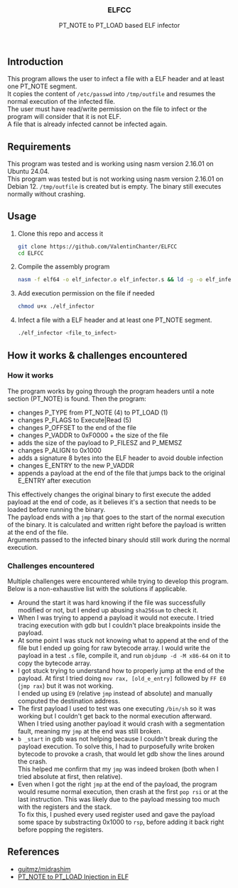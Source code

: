 <p align="center">
    <h3 align="center">ELFCC</h3>
</p>

<p align="center">PT_NOTE to PT_LOAD based ELF infector</p>

<br/>

## Introduction

This program allows the user to infect a file with a ELF header and at least one PT_NOTE segment. \
It copies the content of `/etc/passwd` into `/tmp/outfile` and resumes the normal execution of the infected file. \
The user must have read/write permission on the file to infect or the program will consider that it is not ELF. \
A file that is already infected cannot be infected again.

## Requirements

This program was tested and is working using nasm version 2.16.01 on Ubuntu 24.04. \
This program was tested but is not working using nasm version 2.16.01 on Debian 12. `/tmp/outfile` is created but is empty. The binary still executes normally without crashing.

## Usage

1. Clone this repo and access it

	```bash
	git clone https://github.com/ValentinChanter/ELFCC
	cd ELFCC
	```

2. Compile the assembly program

	```bash
	nasm -f elf64 -o elf_infector.o elf_infector.s && ld -g -o elf_infector elf_infector.o
	```

3. Add execution permission on the file if needed

    ```bash
    chmod u+x ./elf_infector
    ```

4. Infect a file with a ELF header and at least one PT_NOTE segment.

    ```bash
    ./elf_infector <file_to_infect>
    ```

## How it works & challenges encountered

### How it works

The program works by going through the program headers until a note section (PT_NOTE) is found. Then the program:

- changes P_TYPE from PT_NOTE (4) to PT_LOAD (1)
- changes P_FLAGS to Execute|Read (5)
- changes P_OFFSET to the end of the file
- changes P_VADDR to 0xF0000 + the size of the file
- adds the size of the payload to P_FILESZ and P_MEMSZ
- changes P_ALIGN to 0x1000
- adds a signature 8 bytes into the ELF header to avoid double infection
- changes E_ENTRY to the new P_VADDR
- appends a payload at the end of the file that jumps back to the original E_ENTRY after execution

This effectively changes the original binary to first execute the added payload at the end of code, as it believes it's a section that needs to be loaded before running the binary. \
The payload ends with a `jmp` that goes to the start of the normal execution of the binary. It is calculated and written right before the payload is written at the end of the file. \
Arguments passed to the infected binary should still work during the normal execution.

### Challenges encountered

Multiple challenges were encountered while trying to develop this program. Below is a non-exhaustive list with the solutions if applicable.

- Around the start it was hard knowing if the file was successfully modified or not, but I ended up abusing `sha256sum` to check it.
- When I was trying to append a payload it would not execute. I tried tracing execution with gdb but I couldn't place breakpoints inside the payload.
- At some point I was stuck not knowing what to append at the end of the file but I ended up going for raw bytecode array. I would write the payload in a test `.s` file, compile it, and run `objdump -d -M x86-64` on it to copy the bytecode array.
- I got stuck trying to understand how to properly jump at the end of the payload. At first I tried doing `mov rax, [old_e_entry]` followed by `FF E0` (`jmp rax`) but it was not working. \
I ended up using `E9` (relative `jmp` instead of absolute) and manually computed the destination address.
- The first payload I used to test was one executing `/bin/sh` so it was working but I couldn't get back to the normal execution afterward. \
When I tried using another payload it would crash with a segmentation fault, meaning my `jmp` at the end was still broken.
- `b _start` in gdb was not helping because I couldn't break during the payload execution. To solve this, I had to purposefully write broken bytecode to provoke a crash, that would let gdb show the lines around the crash. \
This helped me confirm that my `jmp` was indeed broken (both when I tried absolute at first, then relative).
- Even when I got the right `jmp` at the end of the payload, the program would resume normal execution, then crash at the first `pop rsi` or at the last instruction. This was likely due to the payload messing too much with the registers and the stack. \
To fix this, I pushed every used register used and gave the payload some space by substracting 0x1000 to `rsp`, before adding it back right before popping the registers.

## References

- [guitmz/midrashim](https://github.com/guitmz/midrashim)
- [PT_NOTE to PT_LOAD Injection in ELF](https://www.symbolcrash.com/2019/03/27/pt_note-to-pt_load-injection-in-elf/)